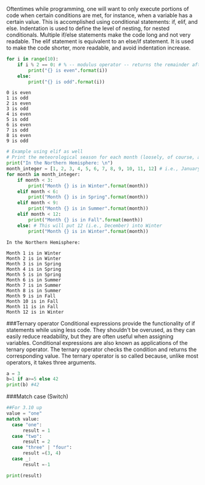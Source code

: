 Oftentimes while programming, one will want to only execute portions of code when certain conditions are met, for instance, when a variable has a certain value. This is accomplished using conditional statements: if, elif, and else. Indentation is used to define the level of nesting, for nested conditionals. Multiple if/else statements make the code long and not very readable. The elif statement is equivalent to an else/if statement. It is used to make the code shorter, more readable, and avoid indentation increase.

``` py
for i in range(10):
    if i % 2 == 0: # % -- modulus operator -- returns the remainder after division
        print("{} is even".format(i))
    else:
        print("{} is odd".format(i))
```

```
0 is even
1 is odd
2 is even
3 is odd
4 is even
5 is odd
6 is even
7 is odd
8 is even
9 is odd
```

``` py
# Example using elif as well
# Print the meteorological season for each month (loosely, of course, and in the Northern Hemisphere)
print("In the Northern Hemisphere: \n")
month_integer = [1, 2, 3, 4, 5, 6, 7, 8, 9, 10, 11, 12] # i.e., January is 1, February is 2, etc...
for month in month_integer:
    if month < 3:
        print("Month {} is in Winter".format(month))
    elif month < 6:
        print("Month {} is in Spring".format(month))
    elif month < 9:
        print("Month {} is in Summer".format(month))
    elif month < 12:
        print("Month {} is in Fall".format(month))
    else: # This will put 12 (i.e., December) into Winter
        print("Month {} is in Winter".format(month))
```

```
In the Northern Hemisphere: 

Month 1 is in Winter
Month 2 is in Winter
Month 3 is in Spring
Month 4 is in Spring
Month 5 is in Spring
Month 6 is in Summer
Month 7 is in Summer
Month 8 is in Summer
Month 9 is in Fall
Month 10 is in Fall
Month 11 is in Fall
Month 12 is in Winter
```

###Ternary operator
Conditional expressions provide the functionality of if statements while using less code. They shouldn't be overused, as they can easily reduce readability, but they are often useful when assigning variables. Conditional expressions are also known as applications of the ternary operator. The ternary operator checks the condition and returns the corresponding value. The ternary operator is so called because, unlike most operators, it takes three arguments.

``` py
a = 3
b=1 if a>=5 else 42
print(b) #42
```
###Match case (Switch)
``` py
##For 3.10 up
value = "one"
match value:
  case "one":
      result = 1
  case "two":
      result = 2
  case "three" | "four":
      result =(3, 4)
  case _:
      result =-1

print(result)
```
